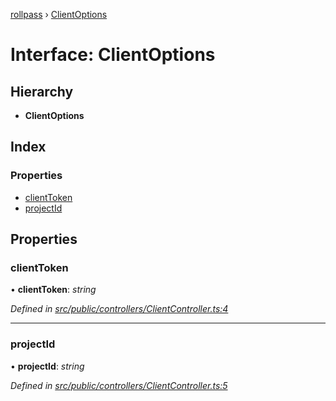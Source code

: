[rollpass](../README.md) › [ClientOptions](clientoptions.md)

# Interface: ClientOptions

## Hierarchy

* **ClientOptions**

## Index

### Properties

* [clientToken](clientoptions.md#clienttoken)
* [projectId](clientoptions.md#projectid)

## Properties

###  clientToken

• **clientToken**: *string*

*Defined in [src/public/controllers/ClientController.ts:4](https://github.com/RollPass/rollpass-js/blob/e89de0b/src/public/controllers/ClientController.ts#L4)*

___

###  projectId

• **projectId**: *string*

*Defined in [src/public/controllers/ClientController.ts:5](https://github.com/RollPass/rollpass-js/blob/e89de0b/src/public/controllers/ClientController.ts#L5)*
